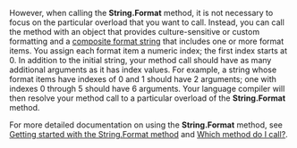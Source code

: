 
However, when calling the **String.Format** method, it is not necessary to focus on the particular overload that you want to call. Instead, you can call the method with an object that provides culture-sensitive or custom formatting and a [composite format string](~/docs/standard/base-types/composite-formatting.md) that includes one or more format items. You assign each format item a numeric index; the first index starts at 0. In addition to the initial string, your method call should have as many additional arguments as it has index values. For example, a string whose format items have indexes of 0 and 1 should have 2 arguments; one with indexes 0 through 5 should have 6 arguments. Your language compiler will then resolve your method call to a particular overload of the **String.Format** method.  

For more detailed documentation on using the **String.Format** method, see [Getting started with the String.Format method](#Starting) and [Which method do I call?](#FTaskList).   

